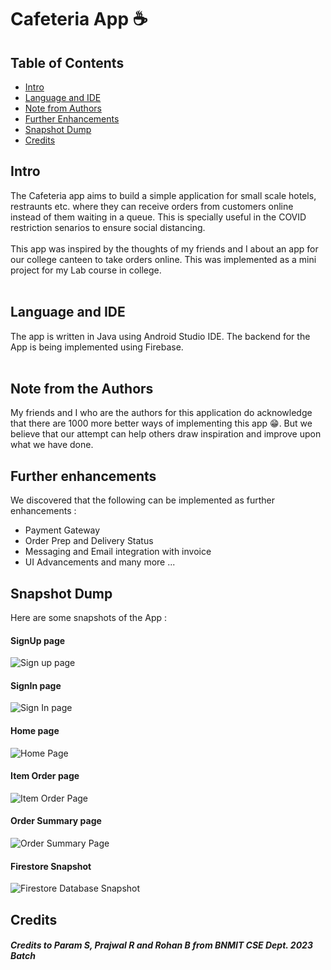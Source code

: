 # Cafeteria App ☕
## Table of Contents
- [ Intro ](#Intro)
- [ Language and IDE ](#Lang)
- [ Note from Authors ](#Note)
- [ Further Enhancements ](#Enhance)
- [ Snapshot Dump ](#Snap)
- [ Credits ](#Credits)
<a name = "Intro"></a>
## Intro
The Cafeteria app aims to build a simple application for small scale hotels, restraunts etc. where they can receive orders from customers online instead of them waiting in a queue. This is specially useful in the COVID restriction senarios to ensure social distancing. 
<br/><br/>
This app was inspired by the thoughts of my friends and I about an app for our college canteen to take orders online. This was implemented as a mini project for my Lab course in college.
<br/><br/>
<a name = "Lang"></a>
## Language and IDE
The app is written in Java using Android Studio IDE. The backend for the App is being implemented using Firebase.
<br/><br/>
<a name = "Note"></a>
## Note from the Authors
My friends and I who are the authors for this application do acknowledge that there are 1000 more better ways of implementing this app 😁. But we believe that our attempt can help others draw inspiration and improve upon what we have done.
<a name = "Enhance"></a>
## Further enhancements 
We discovered that the following can be implemented as further enhancements : 
- Payment Gateway
- Order Prep and Delivery Status
- Messaging and Email integration with invoice
- UI Advancements and many more ...
<a name = "Snap"></a>
## Snapshot Dump
Here are some snapshots of the App :
#### SignUp page
![Sign up page](https://user-images.githubusercontent.com/65915759/184121836-dce0ba2a-4697-47fe-ad97-fda14e4fc84b.png)
#### SignIn page
![Sign In page](https://user-images.githubusercontent.com/65915759/184121830-19317a91-64a1-4849-836c-06398cc6c034.png)
#### Home page
![Home Page](https://user-images.githubusercontent.com/65915759/184121822-c7c7a4ab-32c1-4f5e-9198-7b6bf7376286.png)
#### Item Order page
![Item Order Page](https://user-images.githubusercontent.com/65915759/184121823-6bc77ca7-4617-42d6-a43c-0fdb3d39d24e.png)
#### Order Summary page
![Order Summary Page](https://user-images.githubusercontent.com/65915759/184121828-daa81399-d513-431d-81b5-87e8e1ada252.png)
#### Firestore Snapshot
![Firestore Database Snapshot](https://user-images.githubusercontent.com/65915759/184121816-dce65140-3dae-497e-b0cb-c52f4960f223.png)
<a name = "Credits"></a>
## Credits
##### Credits to Param S, Prajwal R and Rohan B from BNMIT CSE Dept. 2023 Batch
